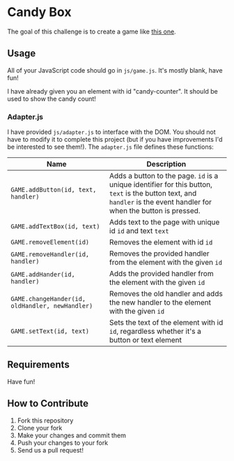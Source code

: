 # Candy Box

The goal of this challenge is to create a game like [this one](http://candies.aniwey.net/).

## Usage

All of your JavaScript code should go in `js/game.js`. It's mostly blank, have fun!

I have already given you an element with id "candy-counter". It should be used to show the candy count!

### Adapter.js

I have provided `js/adapter.js` to interface with the DOM. You should not have to modify it to complete this project (but if you have improvements I'd be interested to see them!). The `adapter.js` file defines these functions:

| Name | Description |
|------|-------------|
| `GAME.addButton(id, text, handler)` | Adds a button to the page. `id` is a unique identifier for this button, `text` is the button text, and `handler` is the event handler for when the button is pressed. |
| `GAME.addTextBox(id, text)` | Adds text to the page with unique id `id` and text `text` |
| `GAME.removeElement(id)` | Removes the element with id `id` |
| `GAME.removeHandler(id, handler)` | Removes the provided handler from the element with the given `id` |
| `GAME.addHander(id, handler)` | Adds the provided handler from the element with the given `id` |
| `GAME.changeHander(id, oldHandler, newHandler)` | Removes the old handler and adds the new handler to the element with the given `id` |
| `GAME.setText(id, text)` | Sets the text of the element with id `id`, regardless whether it's a button or text element |

## Requirements

Have fun!

## How to Contribute

1. Fork this repository
2. Clone your fork
3. Make your changes and commit them
4. Push your changes to your fork
5. Send us a pull request!
